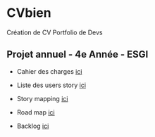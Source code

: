 # CVbien

Création de CV Portfolio de Devs

## Projet annuel - 4e Année - ESGI

- Cahier des charges [ici](https://github.com/JavaBetterThanPHP/CVbien/blob/master/other/Cahier_des_charges.md)

- Liste des users story [ici](https://github.com/JavaBetterThanPHP/CVbien/issues?q=is%3Aopen+is%3Aissue+label%3AEnhancement)

- Story mapping [ici](https://github.com/JavaBetterThanPHP/CVbien/blob/master/other/Diagrams/StoryMapping/StoryMappingCVbien.pdf)

- Road map [ici](https://github.com/JavaBetterThanPHP/CVbien/blob/master/other/Diagrams/RoadMap/RoadMap.pdf)

- Backlog [ici](https://github.com/JavaBetterThanPHP/CVbien/projects/2)